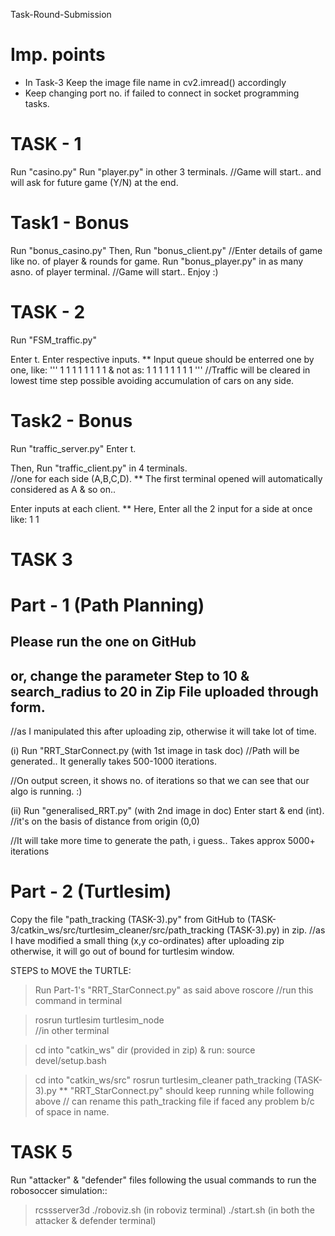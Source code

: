 Task-Round-Submission

# Imp. points
* In Task-3 Keep the image file name in cv2.imread() accordingly
* Keep changing port no. if failed to connect in socket programming tasks.

# TASK - 1

Run "casino.py"
Run "player.py" in other 3 terminals.
//Game will start.. and will ask for future game (Y/N) at the end.

# Task1 - Bonus

Run "bonus_casino.py"
Then, Run "bonus_client.py"
//Enter details of game like no. of player & rounds for game.
Run "bonus_player.py" in as many asno. of player terminal.
//Game will start.. Enjoy :)


# TASK - 2

Run "FSM_traffic.py"

Enter t.
Enter respective inputs.
** Input queue should be enterred one by one, like:
'''
1
1
1
1
1
1
1
1
& not as: 1 1 1 1 1 1 1 1 
'''
//Traffic will be cleared in lowest time step possible avoiding accumulation of cars on any side.

# Task2 - Bonus

Run "traffic_server.py"
Enter t.

Then, Run "traffic_client.py" in 4 terminals.  
//one for each side (A,B,C,D). ** The first terminal opened will automatically considered as A & so on..

Enter inputs at each client.
** Here, Enter all the 2 input for a side at once like: 1 1


# TASK 3 

# Part - 1 (Path Planning)

## Please run the one on GitHub 
## or, change the parameter Step to 10 & search_radius to 20 in Zip File uploaded through form.
//as I manipulated this after uploading zip, otherwise it will take lot of time.

(i) 
Run "RRT_StarConnect.py (with 1st image in task doc)
//Path will be generated.. It generally takes 500-1000 iterations.

//On output screen, it shows no. of iterations so that we can see that our algo is running. :)

(ii)
Run "generalised_RRT.py" (with 2nd image in doc)
Enter start & end (int).    //it's on the basis of distance from origin (0,0)

//It will take more time to generate the path, i guess.. Takes approx 5000+ iterations
# Part - 2 (Turtlesim)

Copy the file "path_tracking (TASK-3).py" from GitHub to (TASK-3/catkin_ws/src/turtlesim_cleaner/src/path_tracking (TASK-3).py) in zip.
//as I have modified a small thing (x,y co-ordinates) after uploading zip otherwise, it will go out of bound for turtlesim window.

STEPS to MOVE the TURTLE:
> Run Part-1's "RRT_StarConnect.py" as said above 
> roscore
//run this command in terminal

> rosrun turtlesim turtlesim_node  
//in other terminal

> cd into "catkin_ws" dir (provided in zip) & run:
> source devel/setup.bash

> cd into "catkin_ws/src"
> rosrun turtlesim_cleaner path_tracking (TASK-3).py
** "RRT_StarConnect.py" should keep running while following above
// can rename this path_tracking file if faced any problem b/c of space in name.


# TASK 5

Run "attacker" & "defender" files following the usual commands to run the robosoccer simulation::

> rcssserver3d
> ./roboviz.sh  (in roboviz terminal)
> ./start.sh   (in both the attacker & defender terminal)
